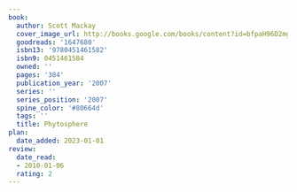 ```yaml
---
book:
  author: Scott Mackay
  cover_image_url: http://books.google.com/books/content?id=bfpaH96D2mgC&printsec=frontcover&img=1&zoom=1&edge=curl&source=gbs_api
  goodreads: '1647680'
  isbn13: '9780451461582'
  isbn9: 0451461584
  owned: ''
  pages: '384'
  publication_year: '2007'
  series: ''
  series_position: '2007'
  spine_color: '#80664d'
  tags: ''
  title: Phytosphere
plan:
  date_added: 2023-01-01
review:
  date_read:
  - 2010-01-06
  rating: 2
---
```

